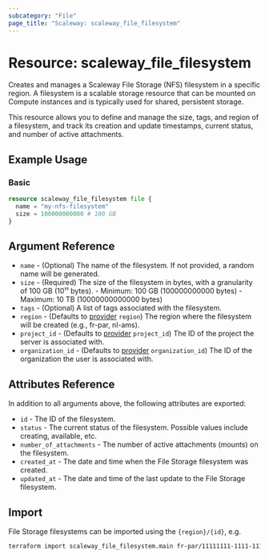 ```yaml
---
subcategory: "File"
page_title: "Scaleway: scaleway_file_filesystem"
---
```


# Resource: scaleway_file_filesystem

Creates and manages a Scaleway File Storage (NFS) filesystem in a specific region. A filesystem is a scalable storage resource that can be mounted on Compute instances and is typically used for shared, persistent storage.

This resource allows you to define and manage the size, tags, and region of a filesystem, and track its creation and update timestamps, current status, and number of active attachments.

## Example Usage

### Basic

```terraform
resource scaleway_file_filesystem file {
  name = "my-nfs-filesystem"
  size = 100000000000 # 100 GB
}
```

## Argument Reference

- `name` - (Optional) The name of the filesystem. If not provided, a random name will be generated.
- `size` - (Required) The size of the filesystem in bytes, with a granularity of 100 GB (10¹¹ bytes).
      - Minimum: 100 GB (100000000000 bytes)
      - Maximum: 10 TB (10000000000000 bytes)
- `tags` - (Optional) A list of tags associated with the filesystem.
- `region` - (Defaults to [provider](../index.md#region) `region`) The region where the filesystem will be created (e.g., fr-par, nl-ams).
- `project_id` - (Defaults to [provider](../index.md#project_id) `project_id`) The ID of the project the server is
  associated with.
- `organization_id` - (Defaults to [provider](../index.md#organization_id) `organization_id`) The ID of the organization the user is associated with.

## Attributes Reference

In addition to all arguments above, the following attributes are exported:

- `id` - The ID of the filesystem.
- `status` - The current status of the filesystem. Possible values include creating, available, etc.
- `number_of_attachments` - The number of active attachments (mounts) on the filesystem.
- `created_at` - The date and time when the File Storage filesystem was created.
- `updated_at` - The date and time of the last update to the File Storage filesystem.

## Import


File Storage filesystems can be imported using the `{region}/{id}`, e.g.

```bash
terraform import scaleway_file_filesystem.main fr-par/11111111-1111-1111-1111-111111111111
```